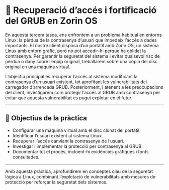 # 🔐 Recuperació d’accés i fortificació del GRUB en Zorin OS

En aquesta tercera tasca, ens enfrontem a un problema habitual en entorns Linux: la pèrdua de la contrasenya d’usuari que impedeix l’accés a dades importants. El nostre client disposa d’un portàtil amb Zorin OS, un sistema Linux amb entorn gràfic, però no pot accedir-hi perquè ha oblidat la contrasenya. Per garantir la seguretat del sistema i evitar qualsevol risc de pèrdua o dany sobre l’equip original, treballarem sobre una còpia del disc original en una màquina virtual.

L’objectiu principal és recuperar l’accés al sistema modificant la contrasenya d’un usuari existent, tot aprofitant les vulnerabilitats del carregador d’arrencada GRUB. Posteriorment, i atenent a les preocupacions del client, investigarem com protegir l’accés al GRUB amb contrasenya per evitar que aquesta vulnerabilitat es pugui explotar en el futur.

---

## 🎯 Objectius de la pràctica

- Configurar una màquina virtual amb el disc clonat del portàtil.
- Identificar l’usuari existent al sistema Linux.
- Recuperar l’accés canviant la contrasenya de l’usuari.
- Investigar i implementar la protecció per contrasenya al GRUB.
- Documentar tot el procés, incloent-hi evidències gràfiques i fonts consultades.

---

Amb aquesta pràctica, aprofundirem en conceptes clau de la seguretat lògica a Linux, combinant l’explotació de vulnerabilitats amb mesures de protecció per reforçar la seguretat dels sistemes.
